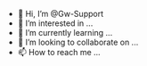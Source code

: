 - 👋 Hi, I’m @Gw-Support
- 👀 I’m interested in ...
- 🌱 I’m currently learning ...
- 💞️ I’m looking to collaborate on ...
- 📫 How to reach me ...

<!---
Gw-Support/Gw-Support is a ✨ special ✨ repository because its `README.md` (this file) appears on your GitHub profile.
You can click the Preview link to take a look at your changes.
--->
